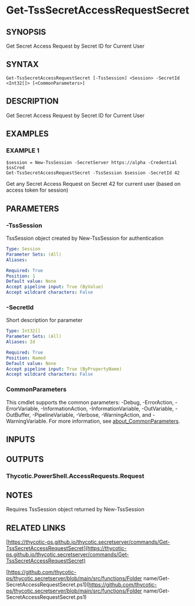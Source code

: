 # Get-TssSecretAccessRequestSecret

## SYNOPSIS
Get Secret Access Request by Secret ID for Current User

## SYNTAX

```
Get-TssSecretAccessRequestSecret [-TssSession] <Session> -SecretId <Int32[]> [<CommonParameters>]
```

## DESCRIPTION
Get Secret Access Request by Secret ID for Current User

## EXAMPLES

### EXAMPLE 1
```
$session = New-TssSession -SecretServer https://alpha -Credential $ssCred
Get-TssSecretAccessRequestSecret -TssSession $session -SecretId 42
```

Get any Secret Access Request on Secret 42 for current user (based on access token for session)

## PARAMETERS

### -TssSession
TssSession object created by New-TssSession for authentication

```yaml
Type: Session
Parameter Sets: (All)
Aliases:

Required: True
Position: 1
Default value: None
Accept pipeline input: True (ByValue)
Accept wildcard characters: False
```

### -SecretId
Short description for parameter

```yaml
Type: Int32[]
Parameter Sets: (All)
Aliases: Id

Required: True
Position: Named
Default value: None
Accept pipeline input: True (ByPropertyName)
Accept wildcard characters: False
```

### CommonParameters
This cmdlet supports the common parameters: -Debug, -ErrorAction, -ErrorVariable, -InformationAction, -InformationVariable, -OutVariable, -OutBuffer, -PipelineVariable, -Verbose, -WarningAction, and -WarningVariable. For more information, see [about_CommonParameters](http://go.microsoft.com/fwlink/?LinkID=113216).

## INPUTS

## OUTPUTS

### Thycotic.PowerShell.AccessRequests.Request
## NOTES
Requires TssSession object returned by New-TssSession

## RELATED LINKS

[https://thycotic-ps.github.io/thycotic.secretserver/commands/Get-TssSecretAccessRequestSecret](https://thycotic-ps.github.io/thycotic.secretserver/commands/Get-TssSecretAccessRequestSecret)

[https://github.com/thycotic-ps/thycotic.secretserver/blob/main/src/functions/Folder name/Get-SecretAccessRequestSecret.ps1](https://github.com/thycotic-ps/thycotic.secretserver/blob/main/src/functions/Folder name/Get-SecretAccessRequestSecret.ps1)


